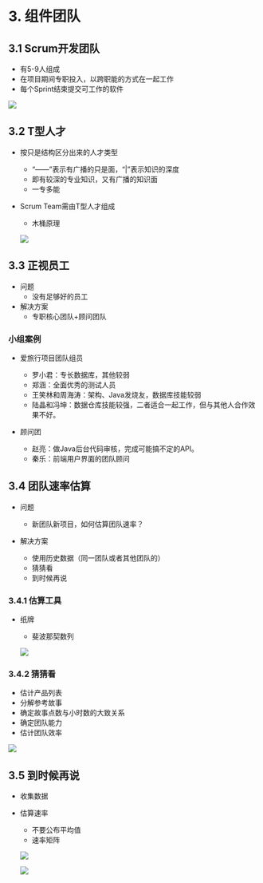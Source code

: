 # 3. 组件团队

## 3.1 Scrum开发团队

- 有5-9人组成
- 在项目期间专职投入，以跨职能的方式在一起工作
- 每个Sprint结束提交可工作的软件

![](imgs/3.1.1.png)

## 3.2 T型人才

- 按只是结构区分出来的人才类型
    - “——”表示有广播的只是面，“|”表示知识的深度
    - 即有较深的专业知识，又有广播的知识面
    - 一专多能
- Scrum Team需由T型人才组成
    - 木桶原理

    ![](imgs/3.1.2.png)

## 3.3 正视员工

- 问题
    - 没有足够好的员工
- 解决方案
    - 专职核心团队+顾问团队

### 小组案例

- 爱旅行项目团队组员
    - 罗小君：专长数据库，其他较弱
    - 郑涵：全面优秀的测试人员
    - 王笑林和周海涛：架构、Java发烧友，数据库技能较弱
    - 陆晶和冯坤：数据仓库技能较强，二者适合一起工作，但与其他人合作效果不好。

- 顾问团
    - 赵亮：做Java后台代码审核，完成可能搞不定的API。
    - 秦乐：前端用户界面的团队顾问

## 3.4 团队速率估算

- 问题
    - 新团队新项目，如何估算团队速率？

- 解决方案
    - 使用历史数据（同一团队或者其他团队的）
    - 猜猜看
    - 到时候再说

### 3.4.1 估算工具

- 纸牌
    - 斐波那契数列

    ![](imgs/3.4.1.png)

### 3.4.2 猜猜看

- 估计产品列表
- 分解参考故事
- 确定故事点数与小时数的大致关系
- 确定团队能力
- 估计团队效率

![](imgs/3.4.2.png)


## 3.5 到时候再说

- 收集数据
- 估算速率
    - 不要公布平均值
    - 速率矩阵

  ![](imgs/3.5.1.png)

  ![](imgs/3.5.2.png)

